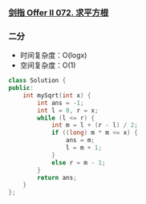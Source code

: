 ### [剑指 Offer II 072. 求平方根](https://leetcode.cn/problems/jJ0w9p/)

### 二分

- 时间复杂度：O(logx)
- 空间复杂度：O(1)

```c++
class Solution {
public:
    int mySqrt(int x) {
        int ans = -1;
        int l = 0, r = x;
        while (l <= r) {
            int m = l + (r - l) / 2;
            if ((long) m * m <= x) {
                ans = m;
                l = m + 1;
            }
            else r = m - 1;
        }
        return ans;
    }
};
```
